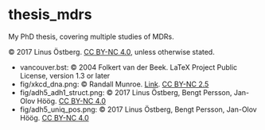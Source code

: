 # thesis_mdrs
My PhD thesis, covering multiple studies of MDRs.

© 2017 Linus Östberg. [CC BY-NC 4.0](https://creativecommons.org/licenses/by-nc/4.0/), unless otherwise stated.

* vancouver.bst: © 2004 Folkert van der Beek. LaTeX Project Public License, version 1.3 or later
* fig/xkcd_dna.png: © Randall Munroe. [Link](https://xkcd.com/1605/). [CC BY-NC 2.5](https://creativecommons.org/licenses/by-nc/2.5/)
* fig/adh5_adh1_struct.png: © 2017 Linus Östberg, Bengt Persson, Jan-Olov Höög. [CC BY-NC 4.0](https://creativecommons.org/licenses/by-nc/4.0/)
* fig/adh5_uniq_pos.png: © 2017 Linus Östberg, Bengt Persson, Jan-Olov Höög. [CC BY-NC 4.0](https://creativecommons.org/licenses/by-nc/4.0/)
